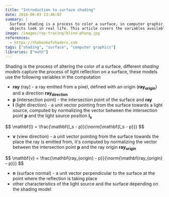 ```yaml
---
title: "Introduction to surface shading"
date: 2016-06-03 13:46:07
summary: |
  Surface shading is a process to color a surface, in computer graphic applications this is done to mimic how
  objects look in real life. This article covers the variables available in the rendering pipeline.
image: /images/ray-tracing!blinn-phong.jpg
references:
  - https://thebookofshaders.com
tags: ["shading", "surface", "computer graphics"]
libraries: ["math"]
---
```


Shading is the process of altering the color of a surface, different *shading models* capture the process of light reflection on a surface, these models use the following variables in the computation

- $\mathbf{ray}$ (ray) - a ray emitted from a pixel, defined with an origin ($\mathbf{ray_{origin}}$) and a direction $\mathbf{ray_{direction}}$
- $\mathbf{p}$ (intersection point) - the intersection point of the surface and $\mathbf{ray}$
- $\mathbf{l}$ (light direction) - a unit vector pointing from the surface towards a light source, computed by normalizing the vector between the intersection point $\mathbf{p}$ and the light source position $\mathbf{l_s}$

<div>$$
\mathbf{l} = \frac{\mathbf{l_s - p}}{\norm{\mathbf{l_s - p}}}
$$</div>

<span></span>

- $\mathbf{v}$ (view direction) - a unit vector pointing from the surface towards the place the ray is emitted from, it's computed by normalizing the vector between the intersection point $\mathbf{p}$ and the ray origin $\mathbf{ray_{origin}}$

<div>$$
\mathbf{v} = \frac{\mathbf{ray_{origin} - p}}{\norm{\mathbf{ray_{origin} - p}}}
$$</div>

<span></span>

- $\mathbf{n}$ (surface normal) - a unit vector perpendicular to the surface at the point where the reflection is taking place
- other characteristics of the light source and the surface depending on the shading model

